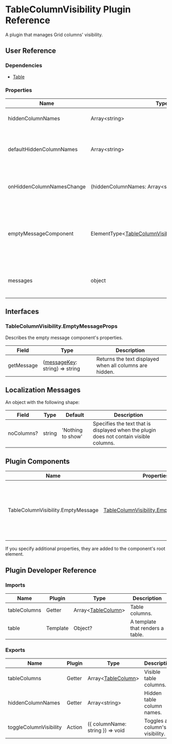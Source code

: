 # TableColumnVisibility Plugin Reference

A plugin that manages Grid columns' visibility.

## User Reference

### Dependencies

- [Table](table.md)

### Properties

Name | Type | Default | Description
-----|------|---------|------------
hiddenColumnNames | Array&lt;string&gt; | | Hidden column names.
defaultHiddenColumnNames | Array&lt;string&gt; | [] | Names of initially hidden columns in uncontrolled mode.
onHiddenColumnNamesChange | (hiddenColumnNames: Array&lt;string&gt;) => void | | Handles hidden columns adding or removing.
emptyMessageComponent | ElementType&lt;[TableColumnVisibility.EmptyMessageProps](#emptymessageprops)&gt; | | A component that renders a message that is displayed when all columns are hidden.
messages | object | | An object that specifies [localization messages](#localization-messages).

## Interfaces

### TableColumnVisibility.EmptyMessageProps

Describes the empty message component's properties.

Field | Type | Description
------|------|------------
getMessage | ([messageKey](#localization-messages): string) => string | Returns the text displayed when all columns are hidden.

## Localization Messages

An object with the following shape:

Field | Type | Default | Description
------|------|---------|------------
noColumns? | string | 'Nothing to show' | Specifies the text that is displayed when the plugin does not contain visible columns.

## Plugin Components

Name | Properties | Description
-----|------------|------------
TableColumnVisibility.EmptyMessage | [TableColumnVisibility.EmptyMessageProps](#emptymessageprops) | A component that renders a message displayed when all columns are hidden.

If you specify additional properties, they are added to the component's root element.

## Plugin Developer Reference

### Imports

Name | Plugin | Type | Description
-----|--------|------|------------
tableColumns | Getter | Array&lt;[TableColumn](table.md#tablecolumn)&gt; | Table columns.
table | Template | Object? | A template that renders a table.

### Exports

Name | Plugin | Type | Description
-----|--------|------|------------
tableColumns | Getter | Array&lt;[TableColumn](table.md#tablecolumn)&gt; | Visible table columns.
hiddenColumnNames | Getter | Array&lt;string&gt; | Hidden table column names.
toggleColumnVisibility | Action | ({ columnName: string }) => void | Toggles a column's visibility.
